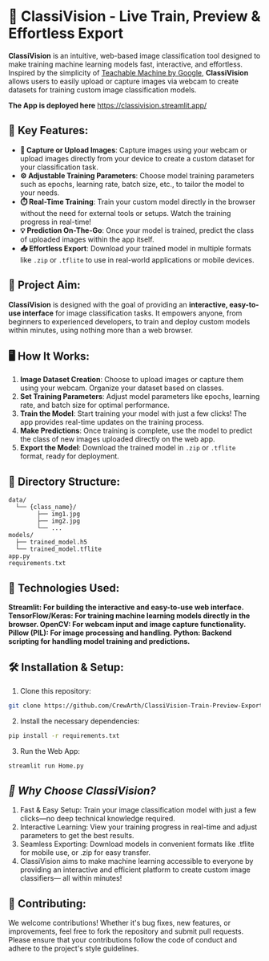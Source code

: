 # 🌟 **ClassiVision** - Live Train, Preview & Effortless Export

**ClassiVision** is an intuitive, web-based image classification tool designed to make training machine learning models fast, interactive, and effortless. Inspired by the simplicity of [Teachable Machine by Google](https://teachablemachine.withgoogle.com/), **ClassiVision** allows users to easily upload or capture images via webcam to create datasets for training custom image classification models.

**The App is deployed here** https://classivision.streamlit.app/

## 🚀 Key Features:
- **📸 Capture or Upload Images**: Capture images using your webcam or upload images directly from your device to create a custom dataset for your classification task.
- **⚙️ Adjustable Training Parameters**: Choose model training parameters such as epochs, learning rate, batch size, etc., to tailor the model to your needs.
- **⏱️ Real-Time Training**: Train your custom model directly in the browser without the need for external tools or setups. Watch the training progress in real-time!
- **💡 Prediction On-The-Go**: Once your model is trained, predict the class of uploaded images within the app itself.
- **📥 Effortless Export**: Download your trained model in multiple formats like `.zip` or `.tflite` to use in real-world applications or mobile devices.

## 🎯 Project Aim:
**ClassiVision** is designed with the goal of providing an **interactive, easy-to-use interface** for image classification tasks. It empowers anyone, from beginners to experienced developers, to train and deploy custom models within minutes, using nothing more than a web browser.

## 🖥️ How It Works:
1. **Image Dataset Creation**: Choose to upload images or capture them using your webcam. Organize your dataset based on classes.
2. **Set Training Parameters**: Adjust model parameters like epochs, learning rate, and batch size for optimal performance.
3. **Train the Model**: Start training your model with just a few clicks! The app provides real-time updates on the training process.
4. **Make Predictions**: Once training is complete, use the model to predict the class of new images uploaded directly on the web app.
5. **Export the Model**: Download the trained model in `.zip` or `.tflite` format, ready for deployment.

## 📂 Directory Structure:
```plaintext
data/
  └── {class_name}/
        ├── img1.jpg
        ├── img2.jpg
        └── ...
models/
  ├── trained_model.h5
  └── trained_model.tflite
app.py
requirements.txt
```

## 🔧 Technologies Used:
**Streamlit: For building the interactive and easy-to-use web interface.
TensorFlow/Keras: For training machine learning models directly in the browser.
OpenCV: For webcam input and image capture functionality.
Pillow (PIL): For image processing and handling.
Python: Backend scripting for handling model training and predictions.**

## 🛠️ Installation & Setup:

1. Clone this repository:
```bash
git clone https://github.com/CrewArth/ClassiVision-Train-Preview-Export.git
```
2. Install the necessary dependencies:
```bash
pip install -r requirements.txt
```
3. Run the Web App:
```bash
streamlit run Home.py
```

## _🌟 Why Choose ClassiVision?_
1. Fast & Easy Setup: Train your image classification model with just a few clicks—no deep technical knowledge required.
2. Interactive Learning: View your training progress in real-time and adjust parameters to get the best results.
3. Seamless Exporting: Download models in convenient formats like .tflite for mobile use, or .zip for easy transfer.
4. ClassiVision aims to make machine learning accessible to everyone by providing an interactive and efficient platform to create custom image classifiers— all within minutes!

## 🤝 Contributing:
We welcome contributions! Whether it's bug fixes, new features, or improvements, feel free to fork the repository and submit pull requests. Please ensure that your contributions follow the code of conduct and adhere to the project's style guidelines.
